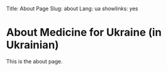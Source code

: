 Title: About Page
Slug: about
Lang: ua
showlinks: yes

# About Medicine for Ukraine (in Ukrainian)

This is the about page.
